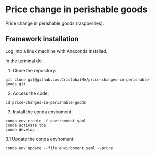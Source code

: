 # Price change in perishable goods
Price change in perishable goods (raspberries).

## Framework installation

Log into a linux machine with Anaconda installed.

In the terminal do:

1. Clone the repository:
  ```
  git clone git@github.com:CristobalMe/price-changes-in-perishable-goods.git
  ```
2. Access the code:
  ```
  cd price-changes-in-perishable-goods
  ```

3. Install the conda enviroment:
  ```
  conda env create -f environment.yaml
  conda activate tda
  conda develop .
  ```
  
3.1 Update the conda enviroment:
   ```
   conda env update --file environment.yaml --prune
   ```
